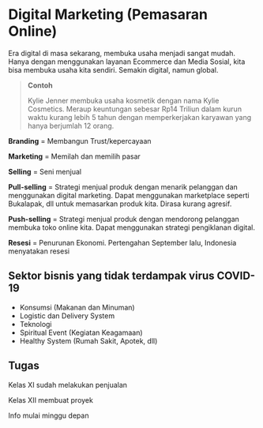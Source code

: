 # Digital Marketing (Pemasaran Online)
Era digital di masa sekarang, membuka usaha menjadi sangat mudah. Hanya dengan menggunakan layanan Ecommerce dan Media Sosial, kita bisa membuka usaha kita sendiri. Semakin digital, namun global.

> **Contoh**
>
> Kylie Jenner membuka usaha kosmetik dengan nama Kylie Cosmetics. Meraup keuntungan sebesar Rp14 Triliun dalam kurun waktu kurang lebih 5 tahun dengan memperkerjakan karyawan yang hanya berjumlah 12 orang.

**Branding** = Membangun Trust/kepercayaan

**Marketing** = Memilah dan memilih pasar

**Selling** = Seni menjual

**Pull-selling** = Strategi menjual produk dengan menarik pelanggan dan menggunakan digital marketing. Dapat menggunakan marketplace seperti Bukalapak, dll untuk memasarkan produk kita. Dirasa kurang agresif.

**Push-selling** = Strategi menjual produk dengan mendorong pelanggan membuka toko online kita. Dapat menggunakan strategi pengiklanan digital.

**Resesi** = Penurunan Ekonomi. Pertengahan September lalu, Indonesia menyatakan resesi

## Sektor bisnis yang tidak terdampak virus COVID-19
- Konsumsi (Makanan dan Minuman)
- Logistic dan Delivery System
- Teknologi 
- Spiritual Event (Kegiatan Keagamaan)
- Healthy System (Rumah Sakit, Apotek, dll)

## Tugas
Kelas XI sudah melakukan penjualan

Kelas XII membuat proyek

Info mulai minggu depan